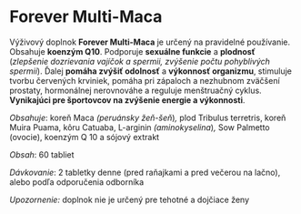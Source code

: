 Forever Multi-Maca
==================

Výživový doplnok **Forever Multi-Maca** je určený na pravidelné používanie.
Obsahuje **koenzým Q10**. Podporuje **sexuálne funkcie** a **plodnosť**
(*zlepšenie dozrievania vajíčok a spermii, zvýšenie počtu pohyblivých spermii*).
Ďalej **pomáha zvýšiť odolnosť** a **výkonnosť organizmu**, stimuluje tvorbu
červených krviniek, pomáha pri zápaloch a nezhubnom zväčšení prostaty,
hormonálnej nerovnováhe a reguluje menštruačný cyklus. **Vynikajúci pre
športovcov na zvýšenie energie a výkonnosti**.

*Obsahuje*: koreň Maca *(peruánsky žeň-šeň*)*,* plod Tribulus terretris, koreň
Muira Puama, kôru Catuaba, L-arginin *(aminokyselina*)*,* Sow Palmetto (ovocie),
koenzým Q 10 a sójový extrakt

*Obsah*: 60 tabliet

*Dávkovanie*: 2 tabletky denne (pred raňajkami a pred večerou na lačno), alebo
podľa odporučenia odborníka

*Upozornenie:* doplnok nie je určený pre tehotné a dojčiace ženy

